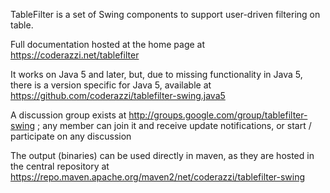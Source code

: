 TableFilter is a set of Swing components to support user-driven filtering on table.

Full documentation hosted at the home page at https://coderazzi.net/tablefilter

It works on Java 5 and later, but, due to missing functionality in Java 5, there is a version specific for Java 5, available at https://github.com/coderazzi/tablefilter-swing.java5

A discussion group exists at http://groups.google.com/group/tablefilter-swing ; any member can join it and receive update notifications, or start / participate on any discussion

The output (binaries) can be used directly in maven, as they are hosted in the central repository at https://repo.maven.apache.org/maven2/net/coderazzi/tablefilter-swing